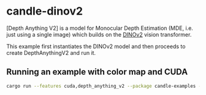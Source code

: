 # candle-dinov2

[Depth Anything V2] is a model for Monocular Depth Estimation (MDE, i.e. just using a single image) which
builds on the [DINOv2](https://github.com/facebookresearch/dinov2) vision transformer.

This example first instantiates the DINOv2 model and then proceeds to create DepthAnythingV2 and run it.

## Running an example with color map and CUDA

```bash
cargo run --features cuda,depth_anything_v2 --package candle-examples --example depth_anything_v2 -- --size s --color-map --image candle-examples/examples/yolo-v8/assets/bike.jpg 
```
